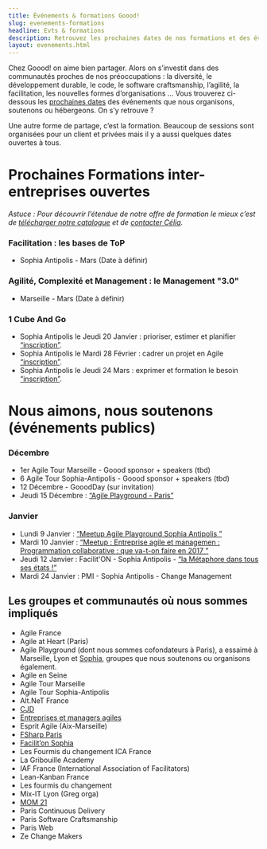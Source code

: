 ```yaml
---
title: Événements & formations Goood!
slug: evenements-formations
headline: Evts & formations
description: Retrouvez les prochaines dates de nos formations et des événements ouverts au public où vous pouvez nous rencontrer.
layout: evenements.html
---
```

Chez Goood! on aime bien partager. Alors on s’investit dans des communautés proches de nos préoccupations : la diversité, le développement durable, le code, le software craftsmanship, l’agilité, la facilitation, les nouvelles formes d’organisations …
Vous trouverez ci-dessous les [prochaines dates](#prochaines-dates) des événements que nous organisons, soutenons ou hébergeons. On s’y retrouve ?

Une autre forme de partage, c’est la formation. Beaucoup de sessions sont organisées pour un client et privées mais il y a aussi quelques dates ouvertes à tous. 

# Prochaines Formations inter-entreprises ouvertes #

*Astuce : Pour découvrir l’étendue de notre offre de formation le mieux c’est de [télécharger notre catalogue](http://www.goood.pro/files/catalogue-formations-goood.pdf) et de [contacter Célia](formation@goood.pro).* 

### Facilitation : les bases de ToP ###
* Sophia Antipolis - Mars (Date à définir)

### Agilité, Complexité et Management : le Management "3.0" ###
* Marseille - Mars (Date à définir)

### 1 Cube And Go ###
* Sophia Antipolis le Jeudi 20 Janvier : prioriser, estimer et planifier [“inscription”](https://yurplan.com/event/1-CUBE-GO-PRIORISER-ESTIMER-ET-PLANIFIER-SOPHIA-ANTIPOLIS/12819).  
* Sophia Antipolis le Mardi 28 Février : cadrer un projet en Agile [“inscription”](https://yurplan.com/event/1-CUBE-GO-CADRER-UN-PROJET-EN-AGILE-SOPHIA-ANTIPOLIS/13118).
* Sophia Antipolis le Jeudi 24 Mars : exprimer et formation le besoin [“inscription”](https://yurplan.com/event/1-CUBE-GO-EXPRIMER-ET-FORMALISER-LE-BESOIN-SOPHIA-ANTIPOLIS/13119).

<a name="prochaines-dates"></a>
# Nous aimons, nous soutenons (événements publics) #

### Décembre ###
* 1er Agile Tour Marseille - Goood sponsor + speakers (tbd)
* 6 Agile Tour Sophia-Antipolis - Goood sponsor + speakers (tbd)
* 12 Décembre - GooodDay (sur invitation)
* Jeudi 15 Décembre : [“Agile Playground - Paris”](https://www.meetup.com/fr-FR/Agile-Play-Ground/events/235914334)

### Janvier ###
* Lundi 9 Janvier : [“Meetup Agile Playground Sophia Antipolis ”](https://www.meetup.com/fr-FR/Agile-Play-Ground/events/236211472/)
* Mardi 10 Janvier :  [“Meetup : Entreprise agile et managemen : Programmation collaborative : que va-t-on faire en 2017  ”](https://www.meetup.com/fr-FR/entreprise-agile/events/235753823/)
* Jeudi 12 Janvier : Facilit'ON - Sophia Antipolis - [“la Métaphore dans tous ses états !”](https://www.meetup.com/fr-FR/FacilitON/events/236077421/)
* Mardi 24 Janvier : PMI - Sophia Antipolis - Change Management 

## Les groupes et communautés où nous sommes impliqués ##
* Agile France 
* Agile at Heart (Paris)
* Agile Playground (dont nous sommes cofondateurs à Paris), a essaimé à Marseille, Lyon et [Sophia](http://www.meetup.com/Agile-Play-Ground/), groupes que nous soutenons ou organisons également.
* Agile en Seine
* Agile Tour Marseille
* Agile Tour Sophia-Antipolis
* Alt.NeT France
* [CJD](http://www.cjd.net)
* [Entreprises et managers agiles](http://www.meetup.com/fr-FR/entreprise-agile/)
* Esprit Agile (Aix-Marseille)
* [FSharp Paris](https://fsharpparis.github.io/)
* [Facilit’on Sophia](http://www.meetup.com/FacilitON/)  
* Les Fourmis du changement ICA France
* La Gribouille Academy
* IAF France (International Association of Facilitators)
* Lean-Kanban France
* Les fourmis du changement
* Mix-IT Lyon (Greg orga)
* [MOM 21](http://www.mom21.org/)
* Paris Continuous Delivery 
* Paris Software Craftsmanship
* Paris Web
* Ze Change Makers
